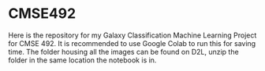 # CMSE492
Here is the repository for my Galaxy Classification Machine Learning Project for CMSE 492. It is recommended to use Google Colab to run this for saving time. The folder housing all the images can be found on D2L, unzip the folder in the same location the notebook is in. 
